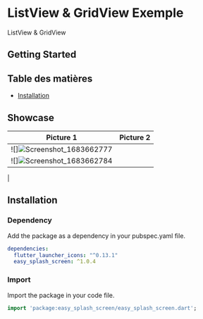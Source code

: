 # ListView & GridView Exemple

ListView & GridView

## Getting Started

## Table des matières

- [Installation](#installation)


## Showcase

| Picture 1 | Picture 2 |
|:---------:|:---------:|
| ![]![Screenshot_1683662777](https://github.com/oussemanaffetyy/ListView-GridView-Flutter/assets/93323657/927311d2-54fc-4dc9-9b51-9cd828c3e042)
 | ![]![Screenshot_1683662784](https://github.com/oussemanaffetyy/ListView-GridView-Flutter/assets/93323657/26c12d27-896b-4922-98f3-a9ba9a339f4c)
 |
## Installation


### Dependency
Add the package as a dependency in your pubspec.yaml file.
```yaml
dependencies:
  flutter_launcher_icons: "^0.13.1"
  easy_splash_screen: ^1.0.4
```

### Import
Import the package in your code file.
```dart
import 'package:easy_splash_screen/easy_splash_screen.dart';
```
